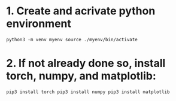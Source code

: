 # 1. Create and acrivate python environment

`python3 -m venv myenv
source ./myenv/bin/activate`

# 2. If not already done so, install torch, numpy, and matplotlib:
`pip3 install torch
 pip3 install numpy
 pip3 install matplotlib`
